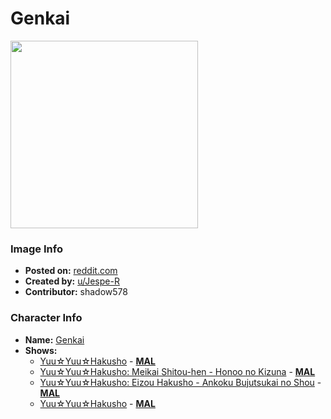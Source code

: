 # Genkai

<img src="https://raw.githubusercontent.com/shadow578/Project-Padoru/master/Padoru/U_Jespe-R/yuu-yuu-hakusho-genki-jesper.png" height="300">

### Image Info
* **Posted on:**     [reddit.com](https://www.reddit.com/r/Padoru/comments/esd0eo/daily_padoru_22_genki_yuuyuuhakusho/)
* **Created by:**    [u/Jespe-R](https://github.com/shadow578/Project-Padoru/blob/master/table-of-contents/creators/uJespeR.md)
* **Contributor:**   shadow578

### Character Info
* **Name:**   [Genkai](https://myanimelist.net/character/735)
* **Shows:**
  * [Yuu☆Yuu☆Hakusho](https://github.com/shadow578/Project-Padoru/blob/master/table-of-contents/shows/YuuYuuHakusho.md) - [__MAL__](https://myanimelist.net/anime/392/Yuu☆Yuu☆Hakusho)
  * [Yuu☆Yuu☆Hakusho: Meikai Shitou-hen - Honoo no Kizuna](https://github.com/shadow578/Project-Padoru/blob/master/table-of-contents/shows/YuuYuuHakushoMeikaiShitouhenHonoonoKizuna.md) - [__MAL__](https://myanimelist.net/anime/883/Yuu☆Yuu☆Hakusho__Meikai_Shitou-hen_-_Honoo_no_Kizuna)
  * [Yuu☆Yuu☆Hakusho: Eizou Hakusho - Ankoku Bujutsukai no Shou](https://github.com/shadow578/Project-Padoru/blob/master/table-of-contents/shows/YuuYuuHakushoEizouHakushoAnkokuBujutsukainoShou.md) - [__MAL__](https://myanimelist.net/anime/2125/Yuu☆Yuu☆Hakusho__Eizou_Hakusho_-_Ankoku_Bujutsukai_no_Shou)
  * [Yuu☆Yuu☆Hakusho](https://github.com/shadow578/Project-Padoru/blob/master/table-of-contents/shows/YuuYuuHakusho.md) - [__MAL__](https://myanimelist.net/manga/53/Yuu☆Yuu☆Hakusho)



